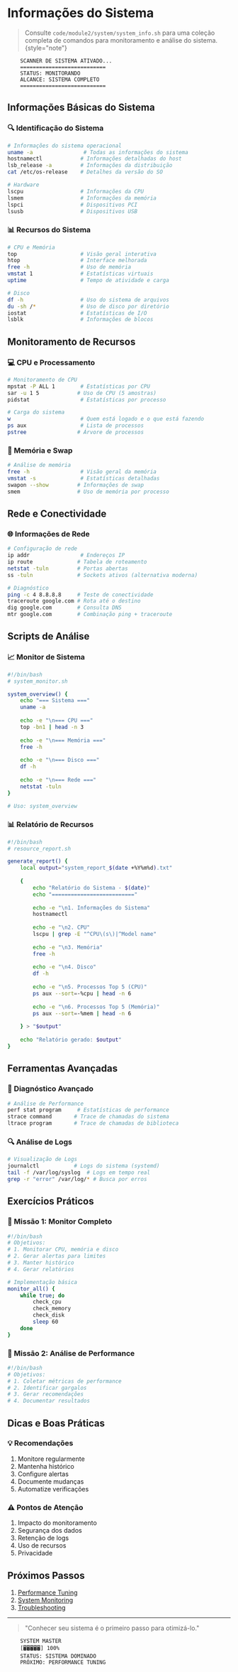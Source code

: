 # Informações do Sistema

> Consulte `code/module2/system/system_info.sh` para uma coleção completa de comandos para monitoramento e análise do sistema.
> {style="note"}

```ascii
    SCANNER DE SISTEMA ATIVADO...
    ===========================
    STATUS: MONITORANDO
    ALCANCE: SISTEMA COMPLETO
    ===========================
```

## Informações Básicas do Sistema

### 🔍 Identificação do Sistema
```bash
# Informações do sistema operacional
uname -a                # Todas as informações do sistema
hostnamectl            # Informações detalhadas do host
lsb_release -a         # Informações da distribuição
cat /etc/os-release    # Detalhes da versão do SO

# Hardware
lscpu                  # Informações da CPU
lsmem                  # Informações da memória
lspci                  # Dispositivos PCI
lsusb                  # Dispositivos USB
```

### 📊 Recursos do Sistema
```bash
# CPU e Memória
top                    # Visão geral interativa
htop                   # Interface melhorada
free -h                # Uso de memória
vmstat 1               # Estatísticas virtuais
uptime                 # Tempo de atividade e carga

# Disco
df -h                  # Uso do sistema de arquivos
du -sh /*              # Uso de disco por diretório
iostat                 # Estatísticas de I/O
lsblk                  # Informações de blocos
```

## Monitoramento de Recursos

### 💻 CPU e Processamento
```bash
# Monitoramento de CPU
mpstat -P ALL 1        # Estatísticas por CPU
sar -u 1 5            # Uso de CPU (5 amostras)
pidstat                # Estatísticas por processo

# Carga do sistema
w                      # Quem está logado e o que está fazendo
ps aux                 # Lista de processos
pstree                # Árvore de processos
```

### 🧠 Memória e Swap
```bash
# Análise de memória
free -h                # Visão geral da memória
vmstat -s              # Estatísticas detalhadas
swapon --show         # Informações de swap
smem                  # Uso de memória por processo
```

## Rede e Conectividade

### 🌐 Informações de Rede
```bash
# Configuração de rede
ip addr                # Endereços IP
ip route              # Tabela de roteamento
netstat -tuln         # Portas abertas
ss -tuln              # Sockets ativos (alternativa moderna)

# Diagnóstico
ping -c 4 8.8.8.8     # Teste de conectividade
traceroute google.com # Rota até o destino
dig google.com        # Consulta DNS
mtr google.com        # Combinação ping + traceroute
```

## Scripts de Análise

### 📈 Monitor de Sistema
```bash
#!/bin/bash
# system_monitor.sh

system_overview() {
    echo "=== Sistema ==="
    uname -a
    
    echo -e "\n=== CPU ==="
    top -bn1 | head -n 3
    
    echo -e "\n=== Memória ==="
    free -h
    
    echo -e "\n=== Disco ==="
    df -h
    
    echo -e "\n=== Rede ==="
    netstat -tuln
}

# Uso: system_overview
```

### 📊 Relatório de Recursos
```bash
#!/bin/bash
# resource_report.sh

generate_report() {
    local output="system_report_$(date +%Y%m%d).txt"
    
    {
        echo "Relatório do Sistema - $(date)"
        echo "=========================="
        
        echo -e "\n1. Informações do Sistema"
        hostnamectl
        
        echo -e "\n2. CPU"
        lscpu | grep -E "^CPU\(s\)|^Model name"
        
        echo -e "\n3. Memória"
        free -h
        
        echo -e "\n4. Disco"
        df -h
        
        echo -e "\n5. Processos Top 5 (CPU)"
        ps aux --sort=-%cpu | head -n 6
        
        echo -e "\n6. Processos Top 5 (Memória)"
        ps aux --sort=-%mem | head -n 6
        
    } > "$output"
    
    echo "Relatório gerado: $output"
}
```

## Ferramentas Avançadas

### 🔧 Diagnóstico Avançado
```bash
# Análise de Performance
perf stat program     # Estatísticas de performance
strace command       # Trace de chamadas do sistema
ltrace program       # Trace de chamadas de biblioteca
```

### 🔍 Análise de Logs
```bash
# Visualização de Logs
journalctl           # Logs do sistema (systemd)
tail -f /var/log/syslog  # Logs em tempo real
grep -r "error" /var/log/* # Busca por erros
```

## Exercícios Práticos

### 🎯 Missão 1: Monitor Completo
```bash
#!/bin/bash
# Objetivos:
# 1. Monitorar CPU, memória e disco
# 2. Gerar alertas para limites
# 3. Manter histórico
# 4. Gerar relatórios

# Implementação básica
monitor_all() {
    while true; do
        check_cpu
        check_memory
        check_disk
        sleep 60
    done
}
```

### 🎯 Missão 2: Análise de Performance
```bash
#!/bin/bash
# Objetivos:
# 1. Coletar métricas de performance
# 2. Identificar gargalos
# 3. Gerar recomendações
# 4. Documentar resultados
```

## Dicas e Boas Práticas

### 💡 Recomendações
1. Monitore regularmente
2. Mantenha histórico
3. Configure alertas
4. Documente mudanças
5. Automatize verificações

### ⚠️ Pontos de Atenção
1. Impacto do monitoramento
2. Segurança dos dados
3. Retenção de logs
4. Uso de recursos
5. Privacidade

## Próximos Passos

1. [Performance Tuning](performance-tuning.md)
2. [System Monitoring](system-monitoring.md)
3. [Troubleshooting](troubleshooting.md)

---

> "Conhecer seu sistema é o primeiro passo para otimizá-lo."

```ascii
    SYSTEM MASTER
    [🖥️🖥️🖥️🖥️🖥️] 100%
    STATUS: SISTEMA DOMINADO
    PRÓXIMO: PERFORMANCE TUNING
```